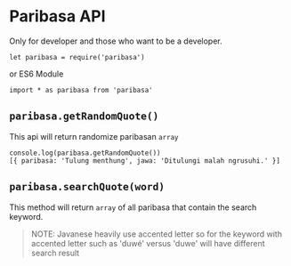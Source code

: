 # Paribasa API

Only for developer and those who want to be a developer.

```
let paribasa = require('paribasa')
```
or ES6 Module

```
import * as paribasa from 'paribasa'
```

## `paribasa.getRandomQuote()`

This api will return randomize paribasan `array`

```
console.log(paribasa.getRandomQuote())
[{ paribasa: 'Tulung menthung', jawa: 'Ditulungi malah ngrusuhi.' }]

```

## `paribasa.searchQuote(word)`

This method will return `array` of all paribasa that contain the search keyword.

> NOTE: Javanese heavily use accented letter so for the keyword with
> accented letter such as 'duwé' versus 'duwe' will have different search result 